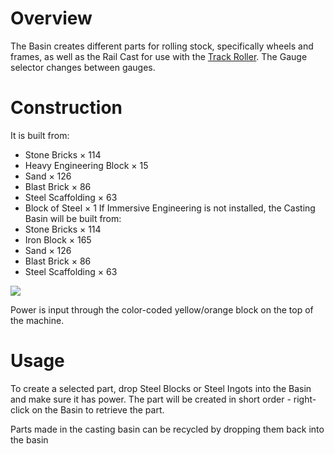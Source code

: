 # Overview
The Basin creates different parts for rolling stock, specifically wheels and frames, as well as the Rail Cast for use with the [Track Roller](immersiverailroading:wiki/en_us/machines/track_roller.md). The Gauge selector changes between gauges.

# Construction
It is built from:
* Stone Bricks × 114
* Heavy Engineering Block × 15
* Sand × 126
* Blast Brick × 86
* Steel Scaffolding × 63
* Block of Steel × 1
If Immersive Engineering is not installed, the Casting Basin will be built from:
* Stone Bricks × 114
* Iron Block × 165
* Sand × 126
* Blast Brick × 86
* Steel Scaffolding × 63

![](immersiverailroading:wiki/images/casting_basin1.png)

Power is input through the color-coded yellow/orange block on the top of the machine.

# Usage
To create a selected part, drop Steel Blocks or Steel Ingots into the Basin and make sure it has power. The part will be created in short order - right-click on the Basin to retrieve the part.

Parts made in the casting basin can be recycled by dropping them back into the basin